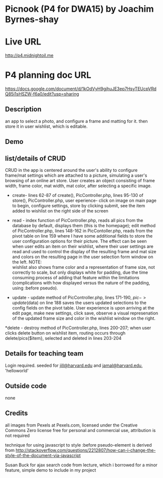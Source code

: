 # Picnook (P4 for DWA15) by Joachim Byrnes-shay

# Live URL
<http://p4.midnightoil.me>

# P4 planning doc URL
https://docs.google.com/document/d/1kOdVyH9gjhuJE3ep7HsyTEUcpVRdQ85i1sHSZW-f6a0/edit?usp=sharing

## Description
an app to select a photo, and configure a frame and matting for it.
then store it in user wishlist, which is editable.

## Demo

## list/details of CRUD
CRUD in the app is centered around the user's ability to configure frame/mat settings which are 
attached to a picture, simulating a user's browsing of an online art store.
User creates an object consisting of frame width, frame color, mat width, mat color, after selecting a 
specific image.  

* create- lines 62-87 of create(), PicController.php, lines 95-130 of store(), PicController.php, user 
eperience-  click on image on main page to 
begin, 
configure settings, store by clicking submit, see the item added to wishlist on the right side  of the 
screen

* read -  index function of PicController.php, reads all pics from the database by default, displays 
them (this is the homepage);  edit method of PicController.php, lines 148-162 in PicContoller.php, 
reads from the pivot table on line 159 where I have some additional fields to store the user 
configuration options for their picture.  The effect can be seen when user edits an item on their 
wishlist, where their user settings are read and used to control the display of the resulting frame and 
mat size and colors on the resulting page in the user selection form window on the left.  NOTE:  
wishlist also shows frame color and a representation of frame size, not correctly to scale, but only 
displays white for padding, due the time consuming process of adding that feature within the 
limitations (complications with how displayed versus the nature of the padding, using :before pseudo). 

* update - update method of PicController.php, lines 171-190, $pic->update($data) on line 188 saves the 
users updated selections to the config fields on the pivot table.  User experience is upon arriving at 
the edit page, make new settings, click save, observe a visual represenation of the updated frame size 
and color in the wishlist window on the right.

*delete - destroy method of PicController.php, lines 200-207;  when user clicks delete button on 
wishlist item, routing occurs through delete/pics{$item}, selected and deleted in lines 203-204 

## Details for teaching team
Login required.  seeded for jill@harvard.edu and jamal@harvard.edu, 'helloworld'

## Outside code
none

## Credits
all images from Pexels at Pexels.com, licensed under the Creative Commons Zero license
free for personal and commercial use, attribution is not required

technique for using javascript to style :before pseudo-element is derived from
http://stackoverflow.com/questions/2212807/how-can-i-change-the-style-of-the-document-via-javascript

Susan Buck for ajax search code from lecture, which i borrowed for a minor feature, simple demo to 
include in my project
